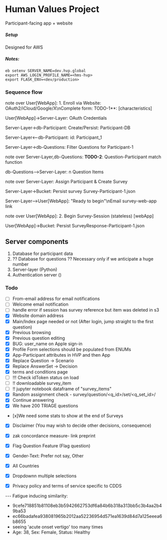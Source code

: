 Human Values Project 
====================

Participant-facing app + website 


##### Setup 

Designed for AWS



##### Notes: 

```
eb setenv SERVER_NAME=dev.hvp.global
export AWS_LOGIN_PROFILE_NAME=<hms-hvp>
export FLASK_ENV=<dev/production>
```


### Sequence flow 

note over User[WebApp]: 1. Enroll via Website: OAuth2/iCloud/Google/X\nComplete form: TODO-1**: [characteristics]

User[WebApp]->Server-Layer: OAuth Credentials

Server-Layer->db-Participant: Create/Persist: Participant-DB

Server-Layer<--db-Participant: id: Participant_1

Server-Layer->db-Questions: Filter Questions for Participant-1

note over Server-Layer,db-Questions: **TODO-2**: Question-Participant match function

db-Questions-->Server-Layer: n Question Items

note over Server-Layer: Assign Participant & Create Survey

Server-Layer->Bucket: Persist survey Survey-Participant-1.json

Server-Layer-->User[WebApp]: "Ready to begin"\nEmail survey-web-app link

note over User[WebApp]: 2. Begin Survey-Session (stateless) [webApp]

User[WebApp]->Bucket: Persist SurveyResponse-Participant-1.json


## Server components

1. Database for participant data 
2. ?? Database for questions ?? Necessary only if we anticipate a huge number 
3. Server-layer (Python)
4. Authentication server ()



### Todo 

- [ ] From-email address for email notifications
- [ ] Welcome email notification
- [ ] handle error if session has survey reference but item was deleted in s3
- [x] Website domain address 
- [x] Main/Index page needed or not (After login, jump straight to the first question)
- [x] Previous browsing
- [x] Previous question editing
- [x] BUG: user_name on Apple sign-in 
- [x] Profile Form selections should be populated from ENUMs
- [x] App-Participant attributes in HVP and then App 
- [x] Replace Question -> Scenario
- [x] Replace AnswerSet -> Decision
- [x] terms and conditions page
- [ ] !!! Check idToken status on load
- [ ] !! downloadable survey_item
- [ ] !! jupyter notebook dataframe of "survey_items" 
- [x] Random assignment check
        - survey/question/<q_id>/set/<q_set_id>/    
- [x] Continue answering
- [x] We have 200 TRIAGE questions 
- [x]We need some stats to show at the end of Surveys 
- [x] Disclaimer (You may wish to decide other decisions, consequence)
- [x] zak concordance measure- link preprint
- [x] Flag Question Feature (Flag question) 
- [x] Gender-Text: Prefer not say, Other
- [x] All Countries
- [x] Dropdownn multiple selections
- [x] Privacy policy and terms of service specific to CDDS


--- Fatigue inducing similarity: 
- 9cefe718851b81108eb3b5942662753df6a84b6b318a313bb5c3b4aa2b49ba53
- ec66badafea938081965b2012aa52236954d571ea1639d84d7a125eeea6b8655
- seeing  'acute onset vertigo' too many times 
- Age: 38, Sex: Female, Status: Healthy